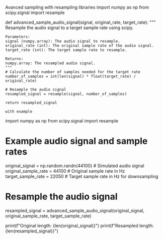 
Avanced sampling with resampling libraries
import numpy as np
from scipy.signal import resample

def advanced_sample_audio_signal(signal, original_rate, target_rate):
    """
    Resample the audio signal to a target sample rate using scipy.

    Parameters:
    signal (numpy.array): The audio signal to resample.
    original_rate (int): The original sample rate of the audio signal.
    target_rate (int): The target sample rate to resample.

    Returns:
    numpy.array: The resampled audio signal.
    """
    # Calculate the number of samples needed for the target rate
    number_of_samples = int(len(signal) * float(target_rate) / original_rate)
    
    # Resample the audio signal
    resampled_signal = resample(signal, number_of_samples)
    
    return resampled_signal

    with example
import numpy as np
from scipy.signal import resample

# Example audio signal and sample rates
original_signal = np.random.randn(44100)  # Simulated audio signal
original_sample_rate = 44100  # Original sample rate in Hz
target_sample_rate = 22050  # Target sample rate in Hz for downsampling

# Resample the audio signal
resampled_signal = advanced_sample_audio_signal(original_signal, original_sample_rate, target_sample_rate)

print(f"Original length: {len(original_signal)}")
print(f"Resampled length: {len(resampled_signal)}")
